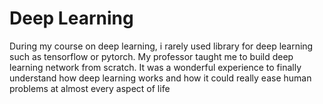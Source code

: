 # Deep Learning
During my course on deep learning, i rarely used library for deep learning such as tensorflow or pytorch. My professor taught me to build deep learning network from scratch.
It was a wonderful experience to finally understand how deep learning works and how it could really ease human problems at almost every aspect of life
